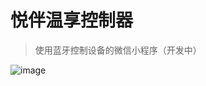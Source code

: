 # 悦伴温享控制器
> 使用蓝牙控制设备的微信小程序（开发中）

![image](https://github.com/user-attachments/assets/5abce8f0-8893-4829-ac47-412807ca4aae)
